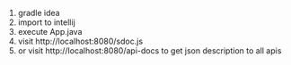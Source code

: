 1. gradle idea
2. import to intellij
3. execute App.java
4. visit http://localhost:8080/sdoc.js
5. or visit http://localhost:8080/api-docs to get json description to all apis